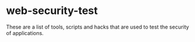 web-security-test
=================

These are a list of tools, scripts and hacks that are used to test the security of applications.